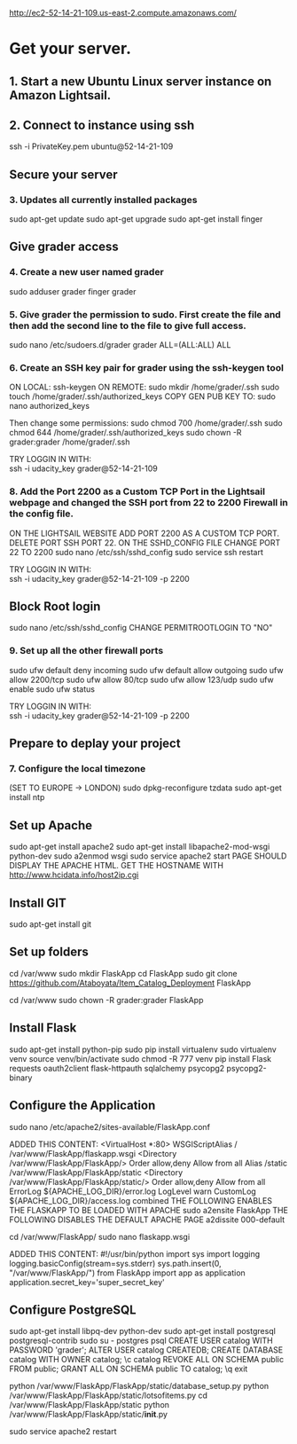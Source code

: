 http://ec2-52-14-21-109.us-east-2.compute.amazonaws.com/
# Get your server.
## 1. Start a new Ubuntu Linux server instance on Amazon Lightsail. 
## 2. Connect to instance using ssh
 ssh -i PrivateKey.pem ubuntu@52-14-21-109
 
## Secure your server
### 3. Updates all currently installed packages 
 sudo apt-get update
 sudo apt-get upgrade
 sudo apt-get install finger
 
## Give grader access
### 4. Create a new user named grader
 sudo adduser grader
 finger grader

### 5. Give grader the permission to sudo. First create the file and then add the second line to the file to give full access.
 sudo nano /etc/sudoers.d/grader
 grader ALL=(ALL:ALL) ALL
 
### 6. Create an SSH key pair for grader using the ssh-keygen tool
 ON LOCAL: ssh-keygen
 ON REMOTE:
 sudo mkdir /home/grader/.ssh
 sudo touch /home/grader/.ssh/authorized_keys
 COPY GEN PUB KEY TO: sudo nano authorized_keys
 
 Then change some permissions:
 	sudo chmod 700 /home/grader/.ssh
 	sudo chmod 644 /home/grader/.ssh/authorized_keys
 	sudo chown -R grader:grader /home/grader/.ssh
 
 TRY LOGGIN IN WITH:  
 	ssh -i udacity_key grader@52-14-21-109
 
### 8. Add the Port 2200 as a Custom TCP Port in the Lightsail webpage and changed the SSH port from 22 to 2200 Firewall in the config file. 
ON THE LIGHTSAIL WEBSITE ADD PORT 2200 AS A CUSTOM TCP PORT. DELETE PORT SSH PORT 22.
ON THE SSHD_CONFIG FILE CHANGE PORT 22 TO 2200
sudo nano /etc/ssh/sshd_config
sudo service ssh restart

TRY LOGGIN IN WITH:  
ssh -i udacity_key grader@52-14-21-109 -p 2200

## Block Root login
sudo nano /etc/ssh/sshd_config
CHANGE PERMITROOTLOGIN TO "NO"

### 9. Set up all the other firewall ports
 sudo ufw default deny incoming
 sudo ufw default allow outgoing
 sudo ufw allow 2200/tcp
 sudo ufw allow 80/tcp
 sudo ufw allow 123/udp
 sudo ufw enable
 sudo ufw status

 TRY LOGGIN IN WITH:  
 	ssh -i udacity_key grader@52-14-21-109 -p 2200

## Prepare to deplay your project
### 7. Configure the local timezone
 (SET TO EUROPE -> LONDON) sudo dpkg-reconfigure tzdata
 sudo apt-get install ntp
 

## Set up Apache
sudo apt-get install apache2
sudo apt-get install libapache2-mod-wsgi python-dev
sudo a2enmod wsgi
sudo service apache2 start
PAGE SHOULD DISPLAY THE APACHE HTML. GET THE HOSTNAME WITH http://www.hcidata.info/host2ip.cgi

## Install GIT
sudo apt-get install git

## Set up folders
cd /var/www
sudo mkdir FlaskApp
cd FlaskApp
sudo git clone https://github.com/Ataboyata/Item_Catalog_Deployment FlaskApp

cd /var/www
sudo chown -R grader:grader FlaskApp

## Install Flask
sudo apt-get install python-pip 
sudo pip install virtualenv
sudo virtualenv venv
source venv/bin/activate
sudo chmod -R 777 venv
pip install Flask requests oauth2client flask-httpauth sqlalchemy psycopg2 psycopg2-binary

## Configure the Application
sudo nano /etc/apache2/sites-available/FlaskApp.conf

ADDED THIS CONTENT:
<VirtualHost *:80>
                WSGIScriptAlias / /var/www/FlaskApp/flaskapp.wsgi
                <Directory /var/www/FlaskApp/FlaskApp/>
                Order allow,deny
                Allow from all
                </Directory>
                Alias /static /var/www/FlaskApp/FlaskApp/static
                <Directory /var/www/FlaskApp/FlaskApp/static/>
                Order allow,deny
                Allow from all
                </Directory>
                        ErrorLog ${APACHE_LOG_DIR}/error.log
                        LogLevel warn
                        CustomLog ${APACHE_LOG_DIR}/access.log combined
 </VirtualHost>
THE FOLLOWING ENABLES THE FLASKAPP TO BE LOADED WITH APACHE
sudo a2ensite FlaskApp
THE FOLLOWING DISABLES THE DEFAULT APACHE PAGE
a2dissite 000-default

cd /var/www/FlaskApp/
sudo nano flaskapp.wsgi

ADDED THIS CONTENT:
#!/usr/bin/python
import sys
import logging
logging.basicConfig(stream=sys.stderr)
sys.path.insert(0, "/var/www/FlaskApp/")
from FlaskApp import app as application
application.secret_key='super_secret_key'

## Configure PostgreSQL
sudo apt-get install libpq-dev python-dev
sudo apt-get install postgresql postgresql-contrib
sudo su - postgres
psql
CREATE USER catalog WITH PASSWORD 'grader';
ALTER USER catalog CREATEDB;
CREATE DATABASE catalog WITH OWNER catalog;
\c catalog
REVOKE ALL ON SCHEMA public FROM public;
GRANT ALL ON SCHEMA public TO catalog;
\q
exit

python /var/www/FlaskApp/FlaskApp/static/database_setup.py
python /var/www/FlaskApp/FlaskApp/static/lotsofitems.py
cd /var/www/FlaskApp/FlaskApp/static
python /var/www/FlaskApp/FlaskApp/static/__init__.py

sudo service apache2 restart